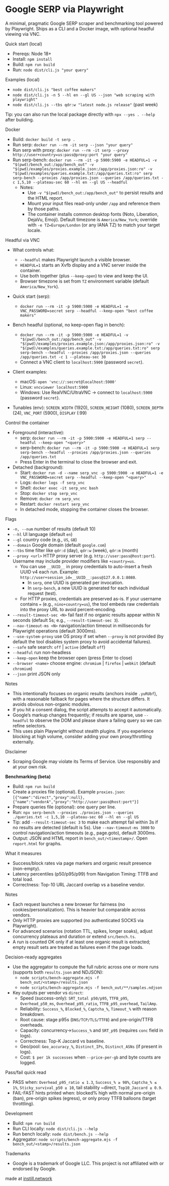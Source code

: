 # Google SERP via Playwright

A minimal, pragmatic Google SERP scraper and benchmarking tool powered by Playwright. Ships as a CLI and a Docker image, with optional headful viewing via VNC.

Quick start (local)
- Prereqs: Node 18+
- Install: `npm install`
- Build: `npm run build`
- Run: `node dist/cli.js "your query"`

Examples (local)
- `node dist/cli.js "best coffee makers"`
- `node dist/cli.js -n 5 --hl en --gl US --json "web scraping with playwright"`
- `node dist/cli.js --tbs qdr:w "latest node.js release"` (past week)

Tip: you can also run the local package directly with `npx --yes . --help` after building.

Docker
- Build: `docker build -t serp .`
- Run serp: `docker run --rm -it serp --json "your query"`
- Run serp with proxy: `docker run --rm -it serp --proxy http://user+country=us:pass@proxy:port "your query"`
- Run serp-bench:
  `docker run --rm -it -p 5900:5900 -e HEADFUL=1 -v "$(pwd)/bench_out:/app/bench_out" -v "$(pwd)/examples/proxies.example.json:/app/proxies.json:ro" -v "$(pwd)/examples/queries.example.txt:/app/queries.txt:ro" serp serp-bench --proxies /app/proxies.json --queries /app/queries.txt -c 1,5,10 --plateau-sec 60 --hl en --gl US --headful`
  - Notes:
    - Use `-v "$(pwd)/bench_out:/app/bench_out"` to persist results and the HTML report.
    - Mount your input files read-only under `/app` and reference them by those paths.
    - The container installs common desktop fonts (Noto, Liberation, DejaVu, Emoji). Default timezone is `America/New_York`; override with `-e TZ=Europe/London` (or any IANA TZ) to match your target locale.

Headful via VNC
- What controls what:
  - `--headful` makes Playwright launch a visible browser.
  - `HEADFUL=1` starts an Xvfb display and a VNC server inside the container.
  - Use both together (plus `--keep-open`) to view and keep the UI.
  - Browser timezone is set from `TZ` environment variable (default `America/New_York`).
- Quick start (serp):
  - `docker run --rm -it -p 5900:5900 -e HEADFUL=1 -e VNC_PASSWORD=secret serp --headful --keep-open "best coffee makers"`
  
- Bench headful (optional, no keep-open flag in bench):
  - `docker run --rm -it -p 5900:5900 -e HEADFUL=1 -v "$(pwd)/bench_out:/app/bench_out" -v "$(pwd)/examples/proxies.example.json:/app/proxies.json:ro" -v "$(pwd)/examples/queries.example.txt:/app/queries.txt:ro" serp serp-bench --headful --proxies /app/proxies.json --queries /app/queries.txt -c 1 --plateau-sec 30`
  - Connect a VNC client to `localhost:5900` (password `secret`).
- Client examples:
  - macOS: `open 'vnc://:secret@localhost:5900'`
  - Linux: `vncviewer localhost:5900`
  - Windows: Use RealVNC/UltraVNC → connect to `localhost:5900` (password `secret`).
- Tunables (env): `SCREEN_WIDTH` (1920), `SCREEN_HEIGHT` (1080), `SCREEN_DEPTH` (24), `VNC_PORT` (5900), `DISPLAY` (:99)

Control the container
- Foreground (interactive):
  - serp: `docker run --rm -it -p 5900:5900 -e HEADFUL=1 serp --headful --keep-open "<query>"`
  - serp-bench: `docker run --rm -it -p 5900:5900 -e HEADFUL=1 serp serp-bench --headful --proxies /app/proxies.json --queries /app/queries.txt`
  - Press Enter in the terminal to close the browser and exit.
- Detached (background):
  - Start: `docker run -d --name serp_vnc -p 5900:5900 -e HEADFUL=1 -e VNC_PASSWORD=secret serp --headful --keep-open "<query>"`
  - Logs: `docker logs -f serp_vnc`
  - Shell: `docker exec -it serp_vnc bash`
  - Stop: `docker stop serp_vnc`
  - Remove: `docker rm serp_vnc`
  - Restart: `docker restart serp_vnc`
  - In detached mode, stopping the container closes the browser.

Flags
- `-n, --num` number of results (default 10)
- `--hl` UI language (default `en`)
- `--gl` country code (e.g., `US`, `GB`)
- `--domain` Google domain (default `google.com`)
- `--tbs` time filter like `qdr:d` (day), `qdr:w` (week), `qdr:m` (month)
- `--proxy <url>` HTTP proxy server (e.g. `http://user:pass@host:port`). Username may include provider modifiers like `+country=us`.
  - You can use `__UUID__` in proxy credentials to auto-insert a fresh UUID v4 each run. Example: `http://user+session_id=__UUID__:pass@127.0.0.1:8080`.
    - In `serp`, one UUID is generated per invocation.
    - In `serp-bench`, a new UUID is generated for each individual request (test).
  - For HTTP proxies, credentials are preserved as-is. If your username contains `=` (e.g., `nino+country=us`), the tool embeds raw credentials into the proxy URL to avoid percent-encoding.
- `--result-timeout-sec <N>` fail fast if no organic results appear within N seconds (default 5s; e.g., `--result-timeout-sec 3`).
- `--nav-timeout-ms <N>` navigation/action timeout in milliseconds for Playwright operations (default 3000ms).
- `--use-system-proxy` use OS proxy if set when `--proxy` is not provided (by default the tool disables system proxy to avoid accidental failures).
- `--safe` safe search: `off` | `active` (default `off`)
- `--headful` run non-headless
- `--keep-open` keep the browser open (press Enter to close)
- `--browser <name>` choose engine: `chromium` | `firefox` | `webkit` (default `chromium`)
- `--json` print JSON only
 

Notes
- This intentionally focuses on organic results (anchors inside `.yuRUbf`), with a reasonable fallback for pages where the structure differs. It avoids obvious non-organic modules.
- If you hit a consent dialog, the script attempts to accept it automatically.
- Google’s markup changes frequently; if results are sparse, use `--headful` to observe the DOM and please share a failing query so we can refine selectors.
- This uses plain Playwright without stealth plugins. If you experience blocking at high volume, consider adding your own proxy/throttling externally.

Disclaimer
- Scraping Google may violate its Terms of Service. Use responsibly and at your own risk.

**Benchmarking (beta)**
- Build: `npm run build`
- Create a proxies file (optional). Example `proxies.json`:
  `[{"name":"direct","proxy":null},{"name":"vendorA","proxy":"http://user:pass@host:port"}]`
- Prepare queries file (optional): one query per line.
- Run: `npx serp-bench --proxies ./proxies.json --queries ./queries.txt -c 1,5,10 --plateau-sec 60 --hl en --gl US`
- Tip: add `--result-timeout-sec 3` to make each attempt fail within 3s if no results are detected (default is 5s). Use `--nav-timeout-ms 3000` to control navigation/action timeouts (e.g., page.goto), default 3000ms.
- Output: JSON and HTML report in `bench_out/<timestamp>/`. Open `report.html` for graphs.

What it measures
- Success/block rates via page markers and organic result presence (non-empty).
- Latency percentiles (p50/p95/p99) from Navigation Timing: TTFB and total load.
- Correctness: Top-10 URL Jaccard overlap vs a baseline vendor.

Notes
- Each request launches a new browser for fairness (no cookies/personalization). This is heavier but comparable across vendors.
- Only HTTP proxies are supported (no authenticated SOCKS via Playwright).
- For advanced scenarios (rotation TTL, spikes, longer soaks), adjust concurrency plateaus and duration or extend `src/bench.ts`.
 - A run is counted OK only if at least one organic result is extracted; empty result sets are treated as failures even if the page loads.

Decision-ready aggregates
- Use the aggregator to compute the full rubric across one or more runs (supports both `results.json` and NDJSON):
  - `node scripts/bench-aggregate.mjs -f bench_out/<stamp>/results.json`
  - `node scripts/bench-aggregate.mjs -f bench_out/**/samples.ndjson`
- Key outputs per vendor vs `direct`:
  - Speed (success-only): `SRT_total p50/p95`, `TTFB_p95`, `Overhead_p50_ms`, `Overhead_p95_ratio`, `TTFB_p95_overhead`, `TailAmp`.
  - Reliability: `Success_%`, `Blocked_%`, `Captcha_%`, `Timeout_%` with reason breakdown.
  - Root cause: stage p95s (`DNS/TCP/TLS/TTFB`) and pre-origin/TTFB overheads.
  - Capacity: concurrency→`Success_%` and `SRT_p95` (requires `conc` field in logs).
  - Correctness: Top-K Jaccard vs baseline.
  - Geo/pool: `Geo_accuracy_%`, `Distinct_IPs`, `Distinct_ASNs` (if present in logs).
  - Cost: `$ per 1k successes` when `--price-per-gb` and byte counts are logged.

Pass/fail quick read
- PASS when: `Overhead_p95_ratio ≤ 1.3`, `Success_% ≥ 98%`, `Captcha_% ≤ 1%`, `Sticky_survival_p50 ≥ 10`, tail stability ~direct, `Top10_Jaccard ≥ 0.9`.
- FAIL-FAST hints printed when: blocked% high with normal pre-origin (ban), pre-origin spikes (egress), or only proxy TTFB balloons (target throttling).

Development
- Build: `npm run build`
- Run CLI locally: `node dist/cli.js --help`
- Run bench locally: `node dist/bench.js --help`
- Aggregator: `node scripts/bench-aggregate.mjs -f bench_out/<stamp>/results.json`

Trademarks
- Google is a trademark of Google LLC. This project is not affiliated with or endorsed by Google.

<p>made at <a href="https://instill.network" target="_blank" rel="noopener noreferrer">instill.network</a></p>
